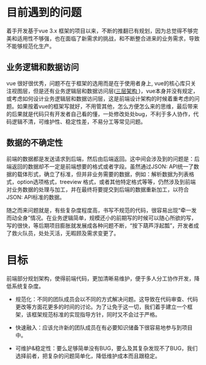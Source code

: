 # 目前遇到的问题

着手开发基于vue 3.x 框架的项目以来，不断的推翻已有规划，因为总觉得不够完美和适用性不够强，也在面临了新需求的挑战，和不断整合进来的业务需求，导致不能够规范化生产。

## 业务逻辑和数据访问

vue 很好很优秀，问题不在于框架的选用而是在于使用者身上, vue的核心库只关注视图层，但是还有业务逻辑层和数据访问层([三层架构 ](https://baike.baidu.com/item/%E4%B8%89%E5%B1%82%E7%BB%93%E6%9E%84))，vue本身并没有规定，或考虑如何设计业务逻辑层和数据访问层，这是前端设计架构的时候着重考虑的问题。如果按着vue的框架写就好，不用管其他，怎么方便怎么来的思维，最后带来的后果就是代码只有开发者自己看的懂，一处修改处处bug，不利于多人协作，代码逻辑不清，可维护性、稳定性差，不易分工等常见问题。

## 数据的不确定性

前端的数据都是发送请求到后端，然后由后端返回。这中间会涉及到的问题是：后端返回的数据却不一定是前端想要的格式或者字段。虽然通过JSON: API统一了数据的载体形式，确立了标准，但并非业务需要的数据，例如：解析数据为列表格式，option选项格式，treeview 格式，或者其他特定格式等等，仍然涉及到前端对业务数据的处理与加工，并在最终将要提交到后端的数据重新加工，以符合JSON: API标准的数据。

随之而来问题就是，有些复杂度程度高，书写不规范的代码，很容易出现“牵一发而动全身”情况。在业务逻辑简单，规模还小的前期写的时候可以随心所欲的写，写的很快，等后期项目膨胀就发展成各种问题不断，“按下葫芦浮起瓢”，开发者成了救火队员，处处灭活，无暇顾及需求变更了。

# 目标

前端部分规划架构，使得前端代码，更加清晰易维护，便于多人分工协作开发，降低系统复杂度。

* 规范化：不同的团队成员会以不同的方式解决问题。这导致在代码审查、代码更改等方面花更多的时间的讨论。为了让免于这一切，我们着手建立一个框架，该框架规范标准的实现指导方针，同时又不会过于严格。


* 快速融入：应该允许新的团队成员在有必要知识储备下很容易地参与到项目中。

* 可维护&稳定性：要么足够简单没有BUG，要么及其复杂发现不了BUG，我们选择前者，把复杂的问题简单化，降低维护成本而且跟稳定。


